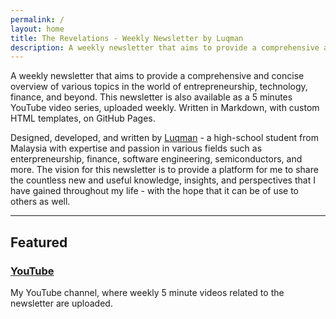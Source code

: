 ```yaml
---
permalink: /
layout: home
title: The Revelations - Weekly Newsletter by Luqman
description: A weekly newsletter that aims to provide a comprehensive and concise overview of various topics in the world of entrepreneurship, technology, finance, and beyond. This newsletter is also available as a YouTube video series, uploaded weekly. Written in Markdown, with custom HTML templates.
---
```


A weekly newsletter that aims to provide a comprehensive and concise overview of various topics in the world of entrepreneurship, technology, finance, and beyond. This newsletter is also available as a 5 minutes YouTube video series, uploaded weekly. Written in Markdown, with custom HTML templates, on GitHub Pages.

Designed, developed, and written by [Luqman](https://theluqmn.github.io/) - a high-school student from Malaysia with expertise and passion in various fields such as enterpreneurship, finance, software engineering, semiconductors, and more. The vision for this newsletter is to provide a platform for me to share the countless new and useful knowledge, insights, and perspectives that I have gained throughout my life - with the hope that it can be of use to others as well.

---

## Featured

### [YouTube](https://youtube.com/@theluqmn)

My YouTube channel, where weekly 5 minute videos related to the newsletter are uploaded.
